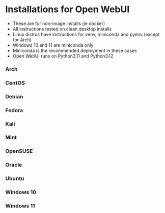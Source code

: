 # Installations for Open WebUI
- These are for non-image installs (ie docker)
- All instructions tested on clean desktop installs
- Linux distros have instructions for venv, miniconda and pyenv (except for Arch)
- Windows 10 and 11 are miniconda only
- Miniconda is the recommended deployment in these cases
- Open WebUI runs on Python3.11 and Python3.12

### Arch
### CentOS
### Debian
### Fedora
### Kali
### Mint
### OpenSUSE
### Oracle
### Ubuntu
### Windows 10
### Windows 11
